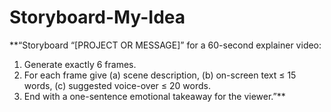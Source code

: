 <!-- markdownlint-disable MD029 -->

# Storyboard-My-Idea

**“Storyboard “[PROJECT OR MESSAGE]” for a 60-second explainer video:

1. Generate exactly 6 frames.
1. For each frame give (a) scene description, (b) on-screen text ≤ 15 words, (c) suggested voice-over ≤ 20 words.
1. End with a one-sentence emotional takeaway for the viewer.”**
